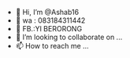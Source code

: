 - 👋 Hi, I’m @Ashab16
- 👀 wa : 083184311442
- 🌱 FB.:YI BERORONG
- 💞️ I’m looking to collaborate on ...
- 📫 How to reach me ...

<!---
Ashab16/Ashab16 is a ✨ special ✨ repository because its `README.md` (this file) appears on your GitHub profile.
You can click the Preview link to take a look at your changes.
--->
